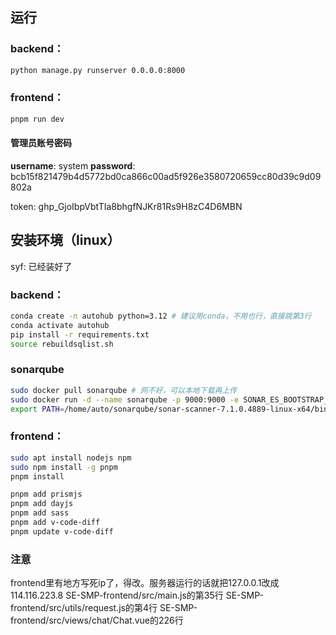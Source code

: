 ## 运行

### backend：

```bash
python manage.py runserver 0.0.0.0:8000
```

### frontend：

```bash
pnpm run dev
```

#### 管理员账号密码

**username**: system
**password**: bcb15f821479b4d5772bd0ca866c00ad5f926e3580720659cc80d39c9d09802a

token:
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



## 安装环境（linux）
syf: 已经装好了
### backend：

```bash
conda create -n autohub python=3.12 # 建议用conda，不用也行，直接跳第3行
conda activate autohub
pip install -r requirements.txt
source rebuildsqlist.sh
```

### sonarqube
```bash
sudo docker pull sonarqube # 网不好，可以本地下载再上传
sudo docker run -d --name sonarqube -p 9000:9000 -e SONAR_ES_BOOTSTRAP_CHECKS_DISABLE=true sonarqube:latest
export PATH=/home/auto/sonarqube/sonar-scanner-7.1.0.4889-linux-x64/bin:$PATH
```


### frontend：

```bash
sudo apt install nodejs npm
sudo npm install -g pnpm
pnpm install

pnpm add prismjs
pnpm add dayjs
pnpm add sass
pnpm add v-code-diff
pnpm update v-code-diff
```

### 注意

frontend里有地方写死ip了，得改。服务器运行的话就把127.0.0.1改成114.116.223.8
SE-SMP-frontend/src/main.js的第35行
SE-SMP-frontend/src/utils/request.js的第4行
SE-SMP-frontend/src/views/chat/Chat.vue的226行
